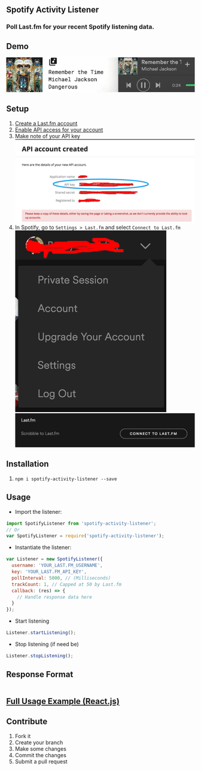 ## **Spotify Activity Listener**
### Poll Last.fm for your recent Spotify listening data.

## **Demo**
![The gif failed to load, please refresh your browser!](images/demo.gif)

## **Setup**
1. [Create a Last.fm account](https://www.last.fm/join)
2. [Enable API access for your account](http://www.last.fm/api/account/create)
3. Make note of your API key
![The image failed to load, please refresh your browser!](images/api-key.png)
4. In Spotify, go to `Settings > Last.fm` and select `Connect to Last.fm`
![The image failed to load, please refresh your browser!](images/spotify-settings-one.png)
![The image failed to load, please refresh your browser!](images/spotify-settings-two.png)

## **Installation**
1. `npm i spotify-activity-listener --save`

## **Usage**
- Import the listener:
```javascript
import SpotifyListener from 'spotify-activity-listener';
// Or
var SpotifyListener = require('spotify-activity-listener');
```
- Instantiate the listener:
```javascript
var Listener = new SpotifyListener({
  username: 'YOUR_LAST.FM_USERNAME',
  key: 'YOUR_LAST.FM_API_KEY',
  pollInterval: 5000, // (Milliseconds)
  trackCount: 1, // Capped at 50 by Last.fm
  callback: (res) => {
    // Handle response data here
  }
});
```
- Start listening
```javascript
Listener.startListening();
```
- Stop listening (if need be)
```javascript
Listener.stopListening();
```

## **Response Format**
```javascript

```

## [**Full Usage Example (React.js)**](example/Example.js)

## **Contribute**
1. Fork it
2. Create your branch
3. Make some changes
4. Commit the changes
5. Submit a pull request
